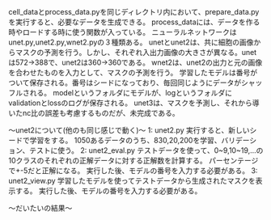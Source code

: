 cell_dataとprocess_data.pyを同じディレクトリ内において、prepare_data.pyを実行すると、必要なデータを生成できる。
process_dataには、データを作る時やロードする時に使う関数が入っている。
ニューラルネットワークはunet.py,unet2.py,wnet2.pyの３種類ある。
unetとunet2は、共に細胞の画像からマスクの予測を行う。しかし、それぞれ入出力画像の大きさが異なる。unetは572->388で、unet2は360->360である。
wnet2は、unet2の出力と元の画像を合わせたものを入力として、マスクの予測を行う。
学習したモデルは番号がついて保存される。番号はシードになっており、毎回同じようにデータがシャッフルされる。
modelというフォルダにモデルが、logというフォルダにvalidationとlossのログが保存される。
unet3は、マスクを予測し、それから導いたnc比の誤差も考慮するものだが、未完成である。

〜unet2について(他のも同じ感じで動く)〜
1: unet2.py
	実行すると、新しいシードで学習をする。
	1050あるデータのうち、830,20,200を学習、バリデーション、テストに使う。
2: unet2_eval.py
	テストデータを使って、0~9,10~19,...の10クラスのそれぞれの正解データに対する正解数を計算する。
	パーセンテージで+-5だと正解になる。
	実行した後、モデルの番号を入力する必要がある。
3: unet2_view.py
	学習したモデルを使ってテストデータから生成されたマスクを表示する。
	実行した後、モデルの番号を入力する必要がある。

〜だいたいの結果〜


